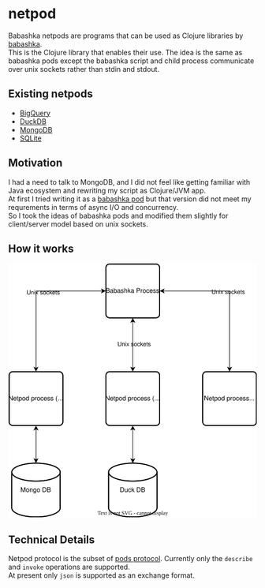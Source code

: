 # netpod

Babashka netpods are programs that can be used as Clojure libraries by [babashka](https://babashka.org/).  
This is the Clojure library that enables their use. 
The idea is the same as babashka pods except the babashka script and child process communicate over unix sockets rather than stdin and stdout.

## Existing netpods

* [BigQuery](https://github.com/jlabath/netpod-jlabath-bigquery)
* [DuckDB](https://github.com/jlabath/netpod-jlabath-duckdb)
* [MongoDB](https://github.com/jlabath/netpod-jlabath-mongo)
* [SQLite](https://github.com/jlabath/netpod-jlabath-sqlite)

## Motivation

I had a need to talk to MongoDB, and I did not feel like getting familiar with Java ecosystem and rewriting my script as Clojure/JVM app.  
At first I tried writing it as a [babashka pod](https://github.com/babashka/pods) but that version did not meet my requrements in terms of async I/O and concurrency.  
So I took the ideas of babashka pods and modified them slightly for client/server model based on unix sockets.  

## How it works

![Netpod communication diagram](sample-diagram.svg)

## Technical Details

Netpod protocol is the subset of [pods protocol](https://github.com/babashka/pods/blob/master/README.md#the-protocol). Currently only the `describe` and `invoke` operations are supported.  
At present only `json` is supported as an exchange format.
